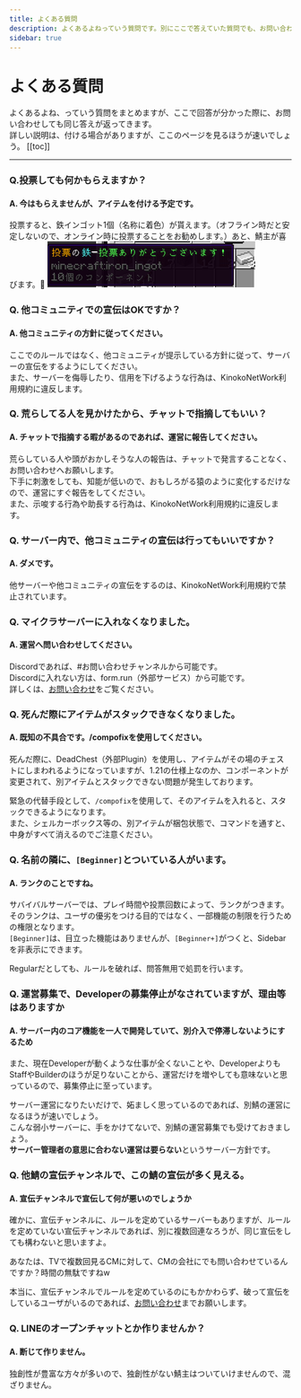 ```yaml
---
title: よくある質問
description: よくあるよねっていう質問です。別にここで答えていた質問でも、お問い合わせでは反応します。
sidebar: true
---
```

# よくある質問
よくあるよね、っていう質問をまとめますが、ここで回答が分かった際に、お問い合わせしても同じ答えが返ってきます。<br>
詳しい説明は、付ける場合がありますが、ここのページを見るほうが速いでしょう。
[[toc]]

---

### Q.投票しても何かもらえますか？
#### A. 今はもらえませんが、アイテムを付ける予定です。
投票すると、鉄インゴット1個（名称に着色）が貰えます。（オフライン時だと安定しないので、オンライン時に投票することをお勧めします。）あと、鯖主が喜びます。🎉
![vote_IronIngot](../images/voteiron_ingot.png)

### Q. 他コミュニティでの宣伝はOKですか？
#### A. 他コミュニティの方針に従ってください。
ここでのルールではなく、他コミュニティが提示している方針に従って、サーバーの宣伝をするようにしてください。<br>
また、サーバーを侮辱したり、信用を下げるような行為は、KinokoNetWork利用規約に違反します。

### Q. 荒らしてる人を見かけたから、チャットで指摘してもいい？
#### A. チャットで指摘する暇があるのであれば、運営に報告してください。
荒らしている人や頭がおかしそうな人の報告は、チャットで発言することなく、お問い合わせへお願いします。<br>
下手に刺激をしても、知能が低いので、おもしろがる猿のように変化するだけなので、運営にすぐ報告をしてください。<br>
また、示唆する行為や助長する行為は、KinokoNetWork利用規約に違反します。

### Q. サーバー内で、他コミュニティの宣伝は行ってもいいですか？
#### A. ダメです。
他サーバーや他コミュニティの宣伝をするのは、KinokoNetWork利用規約で禁止されています。

### Q. マイクラサーバーに入れなくなりました。
#### A. 運営へ問い合わせしてください。
Discordであれば、#お問い合わせチャンネルから可能です。<br>
Discordに入れない方は、form.run（外部サービス）から可能です。<br>
詳しくは、[お問い合わせ](contact.md)をご覧ください。

### Q. 死んだ際にアイテムがスタックできなくなりました。
#### A. 既知の不具合です。/compofixを使用してください。
死んだ際に、DeadChest（外部Plugin）を使用し、アイテムがその場のチェストにしまわれるようになっていますが、1.21の仕様上なのか、コンポーネントが変更されて、別アイテムとスタックできない問題が発生しております。<br>

緊急の代替手段として、`/compofix`を使用して、そのアイテムを入れると、スタックできるようになります。<br>
また、シェルカーボックス等の、別アイテムが梱包状態で、コマンドを通すと、中身がすべて消えるのでご注意ください。

### Q. 名前の隣に、`[Beginner]`とついている人がいます。
#### A. ランクのことですね。
サバイバルサーバーでは、プレイ時間や投票回数によって、ランクがつきます。<br>
そのランクは、ユーザの優劣をつける目的ではなく、一部機能の制限を行うための権限となります。<br>
`[Beginner]`は、目立った機能はありませんが、`[Beginner+]`がつくと、Sidebarを非表示にできます。<br>

Regularだとしても、ルールを破れば、問答無用で処罰を行います。<br>

### Q. 運営募集で、Developerの募集停止がなされていますが、理由等はありますか
#### A. サーバー内のコア機能を一人で開発していて、別介入で停滞しないようにするため
また、現在Developerが動くような仕事が全くないことや、DeveloperよりもStaffやBuilderのほうが足りないことから、運営だけを増やしても意味ないと思っているので、募集停止に至っています。<br>

サーバー運営になりたいだけで、妬ましく思っているのであれば、別鯖の運営になるほうが速いでしょう。<br>
こんな弱小サーバーに、手をかけてないで、別鯖の運営募集でも受けておきましょう。<br>
**サーバー管理者の意思に合わない運営は要らない**というサーバー方針です。<br>

### Q. 他鯖の宣伝チャンネルで、この鯖の宣伝が多く見える。
#### A. 宣伝チャンネルで宣伝して何が悪いのでしょうか
確かに、宣伝チャンネルに、ルールを定めているサーバーもありますが、ルールを定めていない宣伝チャンネルであれば、別に複数回連なろうが、同じ宣伝をしても構わないと思いますよ。<br>

あなたは、TVで複数回見るCMに対して、CMの会社にでも問い合わせているんですか？時間の無駄ですねw<br>

本当に、宣伝チャンネルでルールを定めているのにもかかわらず、破って宣伝をしているユーザがいるのであれば、[お問い合わせ](contact.md)までお願いします。

### Q. LINEのオープンチャットとか作りませんか？
#### A. 断じて作りません。
独創性が豊富な方々が多いので、独創性がない鯖主はついていけませんので、混ざりません。